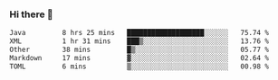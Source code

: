 ### Hi there 👋

<!--
**urzz/urzz** is a ✨ _special_ ✨ repository because its `README.md` (this file) appears on your GitHub profile.

Here are some ideas to get you started:

- 🔭 I’m currently working on ...
- 🌱 I’m currently learning ...
- 👯 I’m looking to collaborate on ...
- 🤔 I’m looking for help with ...
- 💬 Ask me about ...
- 📫 How to reach me: ...
- 😄 Pronouns: ...
- ⚡ Fun fact: ...
-->

<!--START_SECTION:waka-->

```txt
Java         8 hrs 25 mins   ███████████████████░░░░░░   75.74 %
XML          1 hr 31 mins    ███▒░░░░░░░░░░░░░░░░░░░░░   13.76 %
Other        38 mins         █▒░░░░░░░░░░░░░░░░░░░░░░░   05.77 %
Markdown     17 mins         ▓░░░░░░░░░░░░░░░░░░░░░░░░   02.64 %
TOML         6 mins          ▒░░░░░░░░░░░░░░░░░░░░░░░░   00.98 %
```

<!--END_SECTION:waka-->
